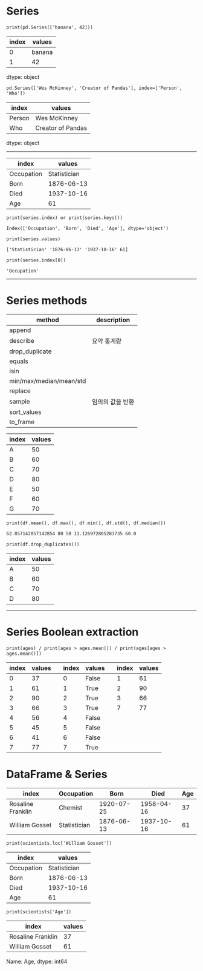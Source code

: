 # Series

```
print(pd.Series(['banana', 42]))
```

|index | values         |
|--|---------|
|0 |   banana|
|1 |       42|

dtype: object

```
pd.Series(['Wes McKinney', 'Creator of Pandas'], index=['Person', 'Who'])
```

|index | values         |
|--|---------|
|Person |   Wes McKinney|
|Who |      Creator of Pandas|

dtype: object

<hr>

|index | values         |
|--|---------|
|Occupation |  Statistician|
|Born       |    1876-06-13|
|Died       |    1937-10-16|
|Age        |            61|

```
print(series.index) or print(series.keys())

Index(['Occupation', 'Born', 'Died', 'Age'], dtype='object')
```
```
print(series.values)

['Statistician' '1876-06-13' '1937-10-16' 61]
```
```
print(series.index[0])

'Occupation'
```

<hr>

# Series methods

|method | description         |
|--|---------|
|append |  |
|describe  | 요약 통계량 |
|drop_duplicate  | |
|equals  | |
|isin  | |
|min/max/median/mean/std  | |
|replace  | |
|sample  | 임의의 값을 반환|
|sort_values  | |
|to_frame  | |


|index | values         |
|--|---------|
|A |  50|
|B  | 60|
|C  | 70|
|D  | 80|
|E  | 50|
|F  | 60|
|G  | 70|

```
print(df.mean(), df.max(), df.min(), df.std(), df.median())

62.857142857142854 80 50 11.126972805283735 60.0
```

```
print(df.drop_duplicates())
```

|index | values         |
|--|---------|
|A |  50|
|B  | 60|
|C  | 70|
|D  | 80|


<hr>

# Series Boolean extraction

```
print(ages) / print(ages > ages.mean()) / print(ages[ages > ages.mean()])
```
|index | values |  |index | values  |   |index | values |
|--|---------|----|--|---------|---|--|---------|
|0 |  37 |   |0 |  False |   |1 |  61 |
|1 |  61|    |1 |  True|     |2 |  90| 
|2 |  90|    |2 |  True|     |3 |  66| 
|3 |  66|    |3 |  True|     |7 |  77| 
|4 |  56|    |4 |  False|    | |  |    
|5 |  45|    |5 |  False|    | |  |    
|6 |  41|    |6 |  False|    | |  |    
|7 |  77|    |7 |  True|     | |  |    

# DataFrame & Series

|          index        | Occupation  |   Born    |   Died     | Age |
|----|----|----|----|----|
|Rosaline Franklin |     Chemist | 1920-07-25| 1958-04-16 | 37|
|William Gosset    | Statistician| 1876-06-13| 1937-10-16 | 61|

```
print(scientists.loc['William Gosset'])
```

|index | values         |
|--|---------|
|Occupation |  Statistician|
|Born       |    1876-06-13|
|Died       |    1937-10-16|
|Age        |            61|

```
print(scientists['Age'])
```

|index | values         |
|--|---------|
|Rosaline Franklin |   37|
|William Gosset    |   61|

Name: Age, dtype: int64

